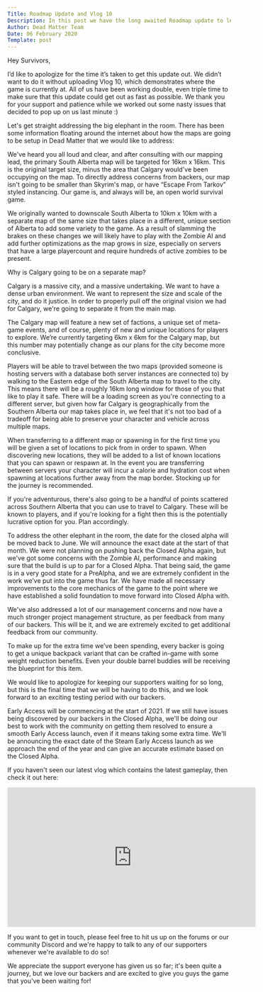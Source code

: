 ```yaml
---
Title: Roadmap Update and Vlog 10
Description: In this post we have the long awaited Roadmap update to let you all know what's going on and what's coming later. We also have our longest vlog yet: Vlog 10!
Author: Dead Matter Team
Date: 06 February 2020
Template: post
---
```



Hey Survivors,



I’d like to apologize for the time it’s taken to get this update out. We didn’t want to do it without uploading Vlog 10, which demonstrates where the game is currently at. All of us have been working double, even triple time to make sure that this update could get out as fast as possible. We thank you for your support and patience while we worked out some nasty issues that decided to pop up on us last minute :)


Let's get straight addressing the big elephant in the room. There has been some information floating around the internet about how the maps are going to be setup in Dead Matter that we would like to address:


We've heard you all loud and clear, and after consulting with our mapping lead, the primary South Alberta map will be targeted for 16km x 16km. This is the original target size, minus the area that Calgary would've been occupying on the map. To directly address concerns from backers, our map isn't going to be smaller than Skyrim's map, or have “Escape From Tarkov” styled instancing. Our game is, and always will be, an open world survival game.


We originally wanted to downscale South Alberta to 10km x 10km with a separate map of the same size that takes place in a different, unique section of Alberta to add some variety to the game. As a result of slamming the brakes on these changes we will likely have to play with the Zombie AI and add further optimizations as the map grows in size, especially on servers that have a large playercount and require hundreds of active zombies to be present.


Why is Calgary going to be on a separate map?


Calgary is a massive city, and a massive undertaking. We want to have a dense urban environment. We want to represent the size and scale of the city, and do it justice. In order to properly pull off the original vision we had for Calgary, we're going to separate it from the main map.


The Calgary map will feature a new set of factions, a unique set of meta-game events, and of course, plenty of new and unique locations for players to explore. We’re currently targeting 6km x 6km for the Calgary map, but this number may potentially change as our plans for the city become more conclusive.


Players will be able to travel between the two maps (provided someone is hosting servers with a database both server instances are connected to) by walking to the Eastern edge of the South Alberta map to travel to the city. This means there will be a roughly 16km long window for those of you that like to play it safe. There will be a loading screen as you're connecting to a different server, but given how far Calgary is geographically from the Southern Alberta our map takes place in, we feel that it's not too bad of a tradeoff for being able to preserve your character and vehicle across multiple maps.


When transferring to a different map or spawning in for the first time you will be given a set of locations to pick from in order to spawn. When discovering new locations, they will be added to a list of known locations that you can spawn or respawn at. In the event you are transferring between servers your character will incur a calorie and hydration cost when spawning at locations further away from the map border. Stocking up for the journey is recommended.


If you're adventurous, there's also going to be a handful of points scattered across Southern Alberta that you can use to travel to Calgary. These will be known to players, and if you're looking for a fight then this is the potentially lucrative option for you. Plan accordingly.


To address the other elephant in the room, the date for the closed alpha will be moved back to June. We will announce the exact date at the start of that month. We were not planning on pushing back the Closed Alpha again, but we've got some concerns with the Zombie AI, performance and making sure that the build is up to par for a Closed Alpha. That being said, the game is in a very good state for a PreAlpha, and we are extremely confident in the work we’ve put into the game thus far. We have made all necessary improvements to the core mechanics of the game to the point where we have established a solid foundation to move forward into Closed Alpha with.


We've also addressed a lot of our management concerns and now have a much stronger project management structure, as per feedback from many of our backers. This will be it, and we are extremely excited to get additional feedback from our community.


To make up for the extra time we’ve been spending, every backer is going to get a unique backpack variant that can be crafted in-game with some weight reduction benefits. Even your double barrel buddies will be receiving the blueprint for this item.


We would like to apologize for keeping our supporters waiting for so long, but this is the final time that we will be having to do this, and we look forward to an exciting testing period with our backers.


Early Access will be commencing at the start of 2021. If we still have issues being discovered by our backers in the Closed Alpha, we'll be doing our best to work with the community on getting them resolved to ensure a smooth Early Access launch, even if it means taking some extra time. We'll be announcing the exact date of the Steam Early Access launch as we approach the end of the year and can give an accurate estimate based on the Closed Alpha.


If you haven't seen our latest vlog which contains the latest gameplay, then check it out here:
<div class="video-container">
<iframe width="560" height="315" align="middle" src="https://www.youtube.com/embed/ntzuvR9rSlI" frameborder="0" allow="accelerometer; autoplay; encrypted-media; gyroscope; picture-in-picture" allowfullscreen></iframe>
</div>

If you want to get in touch, please feel free to hit us up on the forums or our community Discord and we're happy to talk to any of our supporters whenever we're available to do so!


We appreciate the support everyone has given us so far; it's been quite a journey, but we love our backers and are excited to give you guys the game that you've been waiting for!


